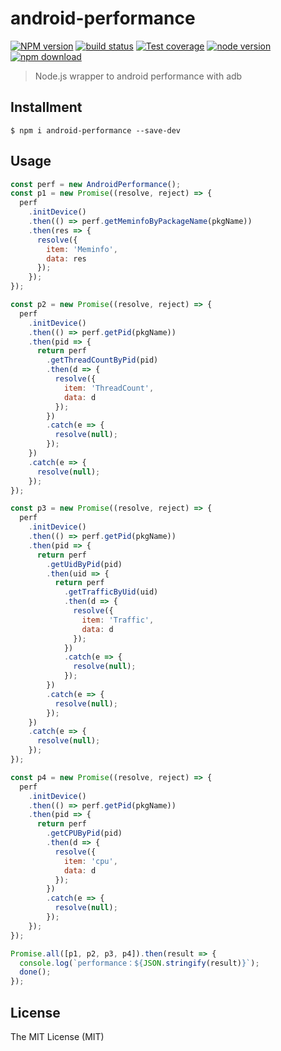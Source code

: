 # android-performance

[![NPM version][npm-image]][npm-url]
[![build status][travis-image]][travis-url]
[![Test coverage][coveralls-image]][coveralls-url]
[![node version][node-image]][node-url]
[![npm download][download-image]][download-url]

[npm-image]: https://img.shields.io/npm/v/android-performance.svg?style=flat-square
[npm-url]: https://npmjs.org/package/android-performance
[travis-image]: https://img.shields.io/travis/macacajs/android-performance.svg?style=flat-square
[travis-url]: https://travis-ci.org/macacajs/android-performance
[coveralls-image]: https://img.shields.io/coveralls/macacajs/android-performance.svg?style=flat-square
[coveralls-url]: https://coveralls.io/r/macacajs/android-performance?branch=master
[node-image]: https://img.shields.io/badge/node.js-%3E=_0.10-green.svg?style=flat-square
[node-url]: http://nodejs.org/download/
[download-image]: https://img.shields.io/npm/dm/android-performance.svg?style=flat-square
[download-url]: https://npmjs.org/package/android-performance

> Node.js wrapper to android performance with adb

## Installment

```shell
$ npm i android-performance --save-dev
```

## Usage

```javascript
const perf = new AndroidPerformance();
const p1 = new Promise((resolve, reject) => {
  perf
    .initDevice()
    .then(() => perf.getMeminfoByPackageName(pkgName))
    .then(res => {
      resolve({
        item: 'Meminfo',
        data: res
      });
    });
});

const p2 = new Promise((resolve, reject) => {
  perf
    .initDevice()
    .then(() => perf.getPid(pkgName))
    .then(pid => {
      return perf
        .getThreadCountByPid(pid)
        .then(d => {
          resolve({
            item: 'ThreadCount',
            data: d
          });
        })
        .catch(e => {
          resolve(null);
        });
    })
    .catch(e => {
      resolve(null);
    });
});

const p3 = new Promise((resolve, reject) => {
  perf
    .initDevice()
    .then(() => perf.getPid(pkgName))
    .then(pid => {
      return perf
        .getUidByPid(pid)
        .then(uid => {
          return perf
            .getTrafficByUid(uid)
            .then(d => {
              resolve({
                item: 'Traffic',
                data: d
              });
            })
            .catch(e => {
              resolve(null);
            });
        })
        .catch(e => {
          resolve(null);
        });
    })
    .catch(e => {
      resolve(null);
    });
});

const p4 = new Promise((resolve, reject) => {
  perf
    .initDevice()
    .then(() => perf.getPid(pkgName))
    .then(pid => {
      return perf
        .getCPUByPid(pid)
        .then(d => {
          resolve({
            item: 'cpu',
            data: d
          });
        })
        .catch(e => {
          resolve(null);
        });
    });
});

Promise.all([p1, p2, p3, p4]).then(result => {
  console.log(`performance：${JSON.stringify(result)}`);
  done();
});
```

## License

The MIT License (MIT)
